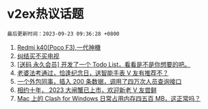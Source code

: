 # v2ex热议话题

`最后更新时间：2023-09-23 09:36:28 +0800`

1. [Redmi k40(Poco F3),一代神機](https://www.v2ex.com/t/976074)
1. [纠结买不买电视](https://www.v2ex.com/t/976133)
1. [[送码 永久会员] 开发了一个 Todo List，看看是不是你想要的吧。](https://www.v2ex.com/t/976150)
1. [老婆法考通过，恰逢纪念日，送智能手表 V 友有推荐不？](https://www.v2ex.com/t/976067)
1. [一个外包同事，插入 200 条数据，调用了四万次人员查询接口](https://www.v2ex.com/t/976149)
1. [相约十年， 2023 大闸蟹已上市，欢迎新老 V 友尝鲜](https://www.v2ex.com/t/976071)
1. [Mac 上的 Clash for Windows 日常占用内存四五百 MB，这正常吗？](https://www.v2ex.com/t/976075)

